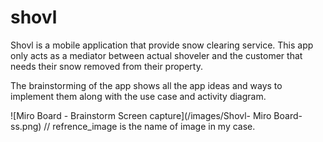 # shovl
Shovl is a mobile application that provide snow clearing service. This app only acts as a mediator between actual shoveler and the customer that needs their snow removed from their property.

The brainstorming of the app shows all the app ideas and ways to implement them along with the use case and activity diagram.

![Miro Board - Brainstorm Screen capture](/images/Shovl- Miro Board-ss.png)  // refrence_image is the name of image in my case.

